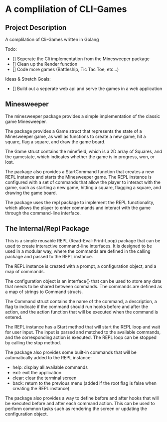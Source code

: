 # A complilation of CLI-Games

## Project Description

A complilation of Cli-Games written in Golang

Todo:

- [] Seperate the Cli implementation from the Minesweeper package
- [] Clean up the Render function
- [] Code more games (Battleship, Tic Tac Toe, etc...)

Ideas & Stretch Goals:

- [] Build out a seperate web api and serve the games in a web application

## 

## Minesweeper

The minesweeper package provides a simple implementation of the classic game Minesweeper.

The package provides a Game struct that represents the state of a Minesweeper game, as well as
functions to create a new game, hit a square, flag a square, and draw the game board.

The Game struct contains the minefield, which is a 2D array of Squares, and the gamestate, which
indicates whether the game is in progress, won, or lost.

The package also provides a StartCommand function that creates a new REPL instance and starts the
Minesweeper game. The REPL instance is configured with a set of commands that allow the player to
interact with the game, such as starting a new game, hitting a square, flagging a square, and drawing
the game board.

The package uses the repl package to implement the REPL functionality, which allows the player to
enter commands and interact with the game through the command-line interface.


## The Internal/Repl Package

This is a simple reusable REPL (Read-Eval-Print-Loop) package that can be used to create
interactive command-line interfaces. It is designed to be used in a modular way, where
the commands are defined in the calling package and passed to the REPL instance.

The REPL instance is created with a prompt, a configuration object, and a map of commands.

The configuration object is an interface\{\} that can be used to store any data that needs to be
shared between commands. The commands are defined as a map of strings to Command structs.

The Command struct contains the name of the command, a description, a flag to indicate if the
command should run hooks before and after the action, and the action function that will be
executed when the command is entered.

The REPL instance has a Start method that will start the REPL loop and wait for user input.
The input is parsed and matched to the available commands, and the corresponding action is
executed. The REPL loop can be stopped by calling the stop method.

The package also provides some built-in commands that will be automatically added to the REPL instance:
- help: display all available commands
- exit: exit the application
- clear: clear the terminal screen
- back: return to the previous menu (added if the root flag is false when creating the REPL instance)

The package also provides a way to define before and after hooks that will be executed before and after
each command action. This can be used to perform common tasks such as rendering the screen or updating
the configuration object.